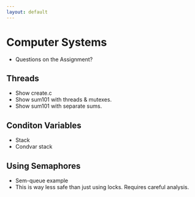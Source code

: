 ```yaml
---
layout: default
---
```


# Computer Systems

 - Questions on the Assignment?

## Threads

 - Show create.c
 - Show sum101 with threads & mutexes.
 - Show sum101 with separate sums.

## Conditon Variables

 - Stack
 - Condvar stack

## Using Semaphores

 - Sem-queue example
 - This is way less safe than just using locks. Requires careful analysis.
 
